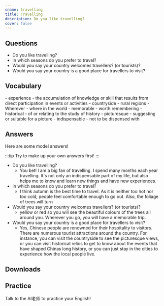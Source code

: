 ```yaml
---
cname: travelling
title: Travelling
description: Do you like travelling?
cover: false
---
```

<banner></banner>

## Questions

- Do you like travelling?
- In which seasons do you prefer to travel?
- Would you say your country welcomes travellers? (or tourists)?
- Would you say your country is a good place for travellers to visit?

## Vocabulary

<vocab-list>
- experience
  - the accumulation of knowledge or skill that results from direct participation in events or activities
- countryside
  - rural regions  
- Wherever
  - where in the world  
- memorable
  - worth remembering  
- historical
  - of or relating to the study of history
- picturesque
  - suggesting or suitable for a picture
- indispensable
  - not to be dispensed with

<!-- blank -->

</vocab-list>

## Answers
Here are some model answers!

:::tip
Try to make up your own answers first!
:::

- Do you like travelling?
  - You bet! I am a big fan of travelling. I spend many months each year travelling. It&#39;s not only an indispensable part of my life, but also helps me to know and learn new things and have new experiences.
- In which seasons do you prefer to travel?
  - I think autumn is the best time to travel. As it is neither too hot nor too cold, people feel comfortable enough to go out. Also, the foliage of trees will turn
- Would you say your country welcomes travellers? (or tourists)?
  - yellow or red so you will see the beautiful colours of the trees all around you. Wherever you go, you will have a memorable trip.
- Would you say your country is a good place for travellers to visit?
  - Yes, Chinese people are renowned for their hospitality to visitors. There are numerous tourist attractions around the country. For instance, you can visit the countryside to see the picturesque views, or you can visit historical relics to get to know about the events that have shaped Chinas long history, or you can just stay in the cities to experience how the local people live.

## Downloads
<downloads></downloads>

## Practice
Talk to the AI老师 to practice your English!
<qrfooter></qrfooter>




